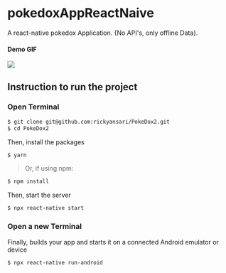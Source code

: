 # pokedoxAppReactNaive

A react-native pokedox Application. {No API's, only offline Data}.

#### Demo GIF

![](demo.gif)

## Instruction to run the project

### Open Terminal

```bash
$ git clone git@github.com:rickyansari/PokeDox2.git
$ cd PokeDox2
```

Then, install the packages

```bash
$ yarn
```

> Or, if using npm:

```bash
$ npm install
```

Then, start the server

```bash
$ npx react-native start
```

### Open a new Terminal

Finally, builds your app and starts it on a connected Android emulator or device

```bash
$ npx react-native run-android
```
